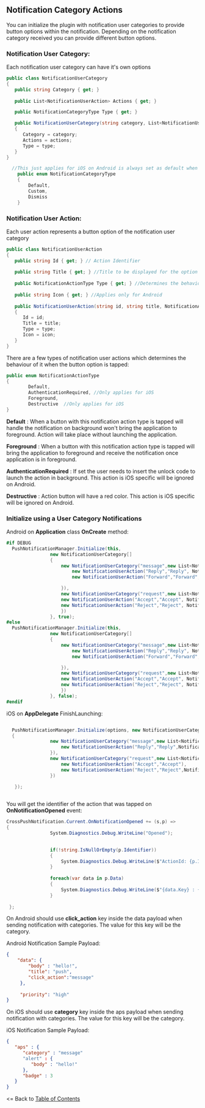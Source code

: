 ## Notification Category Actions

You can initialize the plugin with notification user categories to provide button options within the notification. Depending on the notification category received you can provide different button options.

### Notification User Category:

Each notification user category can have it's own options

```csharp
public class NotificationUserCategory
{
   public string Category { get; }
   
   public List<NotificationUserAction> Actions { get; }

   public NotificationCategoryType Type { get; }

   public NotificationUserCategory(string category, List<NotificationUserAction> actions, NotificationCategoryType type = NotificationCategoryType.Default)
   {
      Category = category;
      Actions = actions;
      Type = type;
   }
}
```

```csharp
  //This just applies for iOS on Android is always set as default when used
    public enum NotificationCategoryType
    {
        Default,
        Custom,
        Dismiss
    }
```

### Notification User Action:

Each user action represents a button option of the notification user category

```csharp
public class NotificationUserAction
{
   public string Id { get; } // Action Identifier
   
   public string Title { get; } //Title to be displayed for the option
   
   public NotificationActionType Type { get; } //Determines the behaviour when action is executed
   
   public string Icon { get; } //Applies only for Android
   
   public NotificationUserAction(string id, string title, NotificationActionType type = NotificationActionType.Default, string icon = "")
   {
      Id = id;
      Title = title;
      Type = type;
      Icon = icon;
   }
}
```
There are a few types of notification user actions which determines the behaviour of it when the button option is tapped:

```csharp
public enum NotificationActionType
{
        Default,  
        AuthenticationRequired, //Only applies for iOS
        Foreground,
        Destructive  //Only applies for iOS
}
```

**Default** : When a button with this notification action type is tapped will handle the notification on background won't bring the application to foreground. Action will take place without launching the application.

**Foreground** : When a button with this notification action type is tapped will bring the application to foreground and receive the notification once application is in foreground.

**AuthenticationRequired** : If set the user needs to insert the unlock code to launch the action in background. This action is iOS specific will be ignored on Android.

**Destructive** : Action button will have a red color. This action is iOS specific will be ignored on Android.

### Initialize using a User Category Notifications

Android on **Application** class **OnCreate** method:

```csharp
#if DEBUG
  PushNotificationManager.Initialize(this,
                new NotificationUserCategory[]
                {
                    new NotificationUserCategory("message",new List<NotificationUserAction> {
                        new NotificationUserAction("Reply","Reply", NotificationActionType.Foreground),
                        new NotificationUserAction("Forward","Forward", NotificationActionType.Foreground)

                    }),
                    new NotificationUserCategory("request",new List<NotificationUserAction> {
                    new NotificationUserAction("Accept","Accept", NotificationActionType.Default, "check"),
                    new NotificationUserAction("Reject","Reject", NotificationActionType.Default, "cancel")
                    })
                }, true);
#else
  PushNotificationManager.Initialize(this,
                new NotificationUserCategory[]
                {
                    new NotificationUserCategory("message",new List<NotificationUserAction> {
                        new NotificationUserAction("Reply","Reply", NotificationActionType.Foreground),
                        new NotificationUserAction("Forward","Forward", NotificationActionType.Foreground)

                    }),
                    new NotificationUserCategory("request",new List<NotificationUserAction> {
                    new NotificationUserAction("Accept","Accept", NotificationActionType.Default, "check"),
                    new NotificationUserAction("Reject","Reject", NotificationActionType.Default, "cancel")
                    })
                }, false);
#endif

```

iOS on **AppDelegate** FinishLaunching:

```csharp

  PushNotificationManager.Initialize(options, new NotificationUserCategory[]
  {
                new NotificationUserCategory("message",new List<NotificationUserAction> {
                    new NotificationUserAction("Reply","Reply",NotificationActionType.Foreground)
                }),
                new NotificationUserCategory("request",new List<NotificationUserAction> {
                    new NotificationUserAction("Accept","Accept"),
                    new NotificationUserAction("Reject","Reject",NotificationActionType.Destructive)
                })

   });
   
```

You will get the identifier of the action that was tapped on **OnNotificationOpened** event:

```csharp
CrossPushNotification.Current.OnNotificationOpened += (s,p) =>
{
                System.Diagnostics.Debug.WriteLine("Opened");
              

                if(!string.IsNullOrEmpty(p.Identifier))
                {
                    System.Diagnostics.Debug.WriteLine($"ActionId: {p.Identifier}");
                }
                
                foreach(var data in p.Data)
                {
                    System.Diagnostics.Debug.WriteLine($"{data.Key} : {data.Value}");
                }
             
 };
```

On Android should use **click_action** key inside the data payload when sending notification with categories. The value for this key will be the category.

Android Notification Sample Payload:
```json
{
    "data": {
        "body" : "hello!",
        "title": "push",
        "click_action":"message"
     },
     
     "priority": "high"
}
```

On iOS should use **category** key inside the aps payload when sending notification with categories. The value for this key will be the category.

iOS Notification Sample Payload:
```json
{
   "aps" : {
      "category" : "message"
      "alert" : {
         "body" : "hello!"
      },
      "badge" : 3
   }
}
```

<= Back to [Table of Contents](../README.md)
